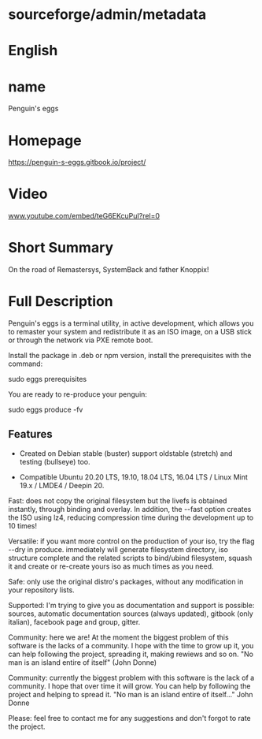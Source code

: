 # sourceforge/admin/metadata

# English

# name
Penguin's eggs

# Homepage
https://penguin-s-eggs.gitbook.io/project/

# Video
www.youtube.com/embed/teG6EKcuPuI?rel=0

# Short Summary
On the road of Remastersys, SystemBack and father Knoppix!

# Full Description
Penguin's eggs is a terminal utility, in active development, which allows you to remaster your system and redistribute it as an ISO image, on a USB stick or through the network via PXE remote boot.

Install the package in .deb or npm version, install the prerequisites with the command:

sudo eggs prerequisites

You are ready to re-produce your penguin:

sudo eggs produce -fv

## Features 
* Created on Debian stable (buster) support oldstable (stretch) and testing (bullseye) too.

* Compatible Ubuntu 20.20 LTS, 19.10, 18.04 LTS, 16.04 LTS / Linux Mint 19.x / LMDE4 / Deepin 20.

Fast: does not copy the original filesystem but the livefs is obtained instantly, through binding and overlay. In addition, the --fast option creates the ISO using lz4, reducing compression time during the development up to 10 times!

Versatile: if you want more control on the production of your iso, try the flag --dry in produce. immediately will generate filesystem directory, iso structure complete and the related scripts to bind/ubind filesystem, squash it and create or re-create yours iso as much times as you need.

Safe: only use the original distro's packages, without any modification in your repository lists.

Supported: I'm trying to give you as documentation and support is possible: sources, automatic documentation sources (always updated), gitbook (only italian), facebook page and group, gitter. 

Community: here we are! At the moment the biggest problem of this software is the lacks of a community. I hope with the time to grow up it, you can help following the project, spreading it, making rewiews and so on. "No man is an island entire of itself" (John Donne)

Community: currently the biggest problem with this software is the lack of a community. I hope that over time it will grow. You can help by following the project and helping to spread it. "No man is an island entire of itself..." John Donne 

Please: feel free to contact me for any suggestions and don't forgot to rate the project.